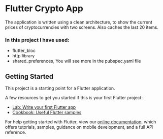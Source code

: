# Flutter Crypto App

The application is written using a clean architecture, to show the current prices of cryptocurrencies with two screens. Also caches the last 20 items.

### In this project I have used:
- flutter_bloc
- http library
- shared_preferences, You will see more in the pubspec.yaml file

## Getting Started

This project is a starting point for a Flutter application.

A few resources to get you started if this is your first Flutter project:

- [Lab: Write your first Flutter app](https://flutter.dev/docs/get-started/codelab)
- [Cookbook: Useful Flutter samples](https://flutter.dev/docs/cookbook)

For help getting started with Flutter, view our
[online documentation](https://flutter.dev/docs), which offers tutorials,
samples, guidance on mobile development, and a full API reference.
